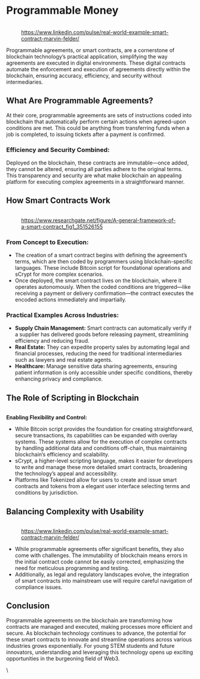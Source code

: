 # Programmable Money

<figure><img src="../../../.gitbook/assets/image (159).png" alt=""><figcaption><p><a href="https://www.linkedin.com/pulse/real-world-example-smart-contract-marvin-felder/">https://www.linkedin.com/pulse/real-world-example-smart-contract-marvin-felder/</a></p></figcaption></figure>

Programmable agreements, or smart contracts, are a cornerstone of blockchain technology’s practical application, simplifying the way agreements are executed in digital environments. These digital contracts automate the enforcement and execution of agreements directly within the blockchain, ensuring accuracy, efficiency, and security without intermediaries.

## **What Are Programmable Agreements?**

At their core, programmable agreements are sets of instructions coded into blockchain that automatically perform certain actions when agreed-upon conditions are met. This could be anything from transferring funds when a job is completed, to issuing tickets after a payment is confirmed.

### **Efficiency and Security Combined:**

Deployed on the blockchain, these contracts are immutable—once added, they cannot be altered, ensuring all parties adhere to the original terms. This transparency and security are what make blockchain an appealing platform for executing complex agreements in a straightforward manner.

## How Smart Contracts Work

<figure><img src="../../../.gitbook/assets/image (158).png" alt=""><figcaption><p><a href="https://www.researchgate.net/figure/A-general-framework-of-a-smart-contract_fig1_351526155">https://www.researchgate.net/figure/A-general-framework-of-a-smart-contract_fig1_351526155</a></p></figcaption></figure>

### **From Concept to Execution:**

* The creation of a smart contract begins with defining the agreement’s terms, which are then coded by programmers using blockchain-specific languages. These include Bitcoin script for foundational operations and sCrypt for more complex scenarios.
* Once deployed, the smart contract lives on the blockchain, where it operates autonomously. When the coded conditions are triggered—like receiving a payment or delivery confirmation—the contract executes the encoded actions immediately and impartially.

### **Practical Examples Across Industries:**

* **Supply Chain Management:** Smart contracts can automatically verify if a supplier has delivered goods before releasing payment, streamlining efficiency and reducing fraud.
* **Real Estate:** They can expedite property sales by automating legal and financial processes, reducing the need for traditional intermediaries such as lawyers and real estate agents.
* **Healthcare:** Manage sensitive data sharing agreements, ensuring patient information is only accessible under specific conditions, thereby enhancing privacy and compliance.

## The Role of Scripting in Blockchain

<figure><img src="../../../.gitbook/assets/nBIP Whitebelt v2.png" alt=""><figcaption></figcaption></figure>

**Enabling Flexibility and Control:**

* While Bitcoin script provides the foundation for creating straightforward, secure transactions, its capabilities can be expanded with overlay systems. These systems allow for the execution of complex contracts by handling additional data and conditions off-chain, thus maintaining blockchain’s efficiency and scalability.
* sCrypt, a higher-level scripting language, makes it easier for developers to write and manage these more detailed smart contracts, broadening the technology’s appeal and accessibility.
* Platforms like Tokenized allow for users to create and issue smart contracts and tokens from a elegant user interface selecting  terms and conditions by jurisdiction.&#x20;

## **Balancing Complexity with Usability**

<figure><img src="../../../.gitbook/assets/image (160).png" alt=""><figcaption><p><a href="https://www.linkedin.com/pulse/real-world-example-smart-contract-marvin-felder/">https://www.linkedin.com/pulse/real-world-example-smart-contract-marvin-felder/</a></p></figcaption></figure>

* While programmable agreements offer significant benefits, they also come with challenges. The immutability of blockchain means errors in the initial contract code cannot be easily corrected, emphasizing the need for meticulous programming and testing.
* Additionally, as legal and regulatory landscapes evolve, the integration of smart contracts into mainstream use will require careful navigation of compliance issues.

## Conclusion

Programmable agreements on the blockchain are transforming how contracts are managed and executed, making processes more efficient and secure. As blockchain technology continues to advance, the potential for these smart contracts to innovate and streamline operations across various industries grows exponentially. For young STEM students and future innovators, understanding and leveraging this technology opens up exciting opportunities in the burgeoning field of Web3.

\
